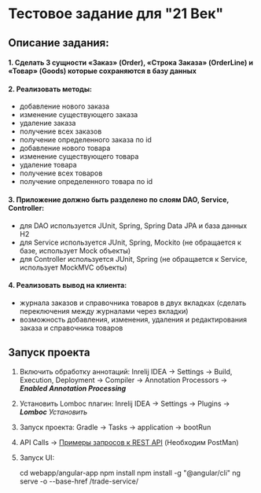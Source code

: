 Тестовое задание для "21 Век"
==============

Описание задания:
--------------

<h4>1. Сделать 3 сущности «Заказ» (Order), «Строка Заказа» (OrderLine) и «Товар» (Goods) которые сохраняются в базу данных</h4>

<h4>2. Реализовать методы:</h4>

- добавление нового заказа
- изменение существующего заказа
- удаление заказа
- получение всех заказов
- получение определенного заказа по id
- добавление нового товара
- изменение существующего товара
- удаление товара
- получение всех товаров
- получение определенного товара по id
  
<h4>3. Приложение должно быть разделено по слоям DAO, Service, Controller:</h4>

- для DAO используется JUnit, Spring, Spring Data JPA и база данных H2
- для Service используется JUnit, Spring, Mockito (не обращается к базе, использует Mock объекты)
- для Controller используется JUnit, Spring (не обращается к Service, использует MockMVC объекты)

<h4>4. Реализовать вывод на клиента:</h4>
  
- журнала заказов и справочника товаров в двух вкладках (сделать переключения между журналами через вкладки)
- возможность добавления, изменения, удаления и редактирования заказа и справочника товаров

Запуск проекта
--------------

1. Включить обработку аннотаций:  Inrelij IDEA -> Settings -> Build, Execution, Deployment -> Compiler -> Annotation Processors -> ***Enabled Annotation Processing***
2. Установить Lomboc плагин: Inrelij IDEA -> Settings -> Plugins -> ***Lomboc*** *Установить*
3. Запуск проекта: Gradle -> Tasks -> application -> bootRun
4. API Calls -> [Примеры запросов к REST API](https://documenter.getpostman.com/view/8128788/SVYusHqh) (Необходим PostMan)
5. Запуск UI: 

    cd webapp/angular-app
    npm install
    npm install -g "@angular/cli"
    ng serve -o --base-href /trade-service/
